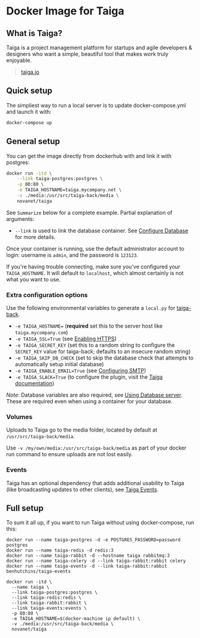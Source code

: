 Docker Image for Taiga
======================

What is Taiga?
--------------

Taiga is a project management platform for startups and agile developers & designers who want a simple, beautiful tool that makes work truly enjoyable.

> [taiga.io](https://taiga.io)

Quick setup
-----------

The simpliest way to run a local server is to update docker-compose.yml and launch it with:

```bash
docker-compose up
```

General setup
-------------

You can get the image directly from dockerhub with and link it with postgres:

```bash
docker run -itd \
    --link taiga-postgres:postgres \
    -p 80:80 \
    -e TAIGA_HOSTNAME=taiga.mycompany.net \
    -v ./media:/usr/src/taiga-back/media \
    novanet/taiga
```

See `Summarize` below for a complete example. Partial explanation of arguments:

  - `--link` is used to link the database container. See [Configure Database](doc/db.md) for more details.

Once your container is running, use the default administrator account to login: username is `admin`, and the password is `123123`.

If you're having trouble connecting, make sure you've configured your `TAIGA_HOSTNAME`. It will default to `localhost`, which almost certainly is not what you want to use.

### Extra configuration options

Use the following environmental variables to generate a `local.py` for [taiga-back](https://github.com/taigaio/taiga-back).

  - `-e TAIGA_HOSTNAME=` (**required** set this to the server host like `taiga.mycompany.com`)
  - `-e TAIGA_SSL=True` (see [Enabling HTTPS](doc/https.md))
  - `-e TAIGA_SECRET_KEY` (set this to a random string to configure the `SECRET_KEY` value for taiga-back; defaults to an insecure random string)
  - `-e TAIGA_SKIP_DB_CHECK` (set to skip the database check that attempts to automatically setup initial database)
  - `-e TAIGA_ENABLE_EMAIL=True` (see [Configuring SMTP](doc/mail.md))
  - `-e TAIGA_SLACK=True` (to configure the plugin, visit the [Taiga documentation](https://tree.taiga.io/support/contrib-plugins/slack-integration))

*Note*: Database variables are also required, see [Using Database server](doc/db.md). These are required even when using a container for your database.

### Volumes

Uploads to Taiga go to the media folder, located by default at `/usr/src/taiga-back/media`.

Use `-v /my/own/media:/usr/src/taiga-back/media` as part of your docker run command to ensure uploads are not lost easily.

### Events

Taiga has an optional dependency that adds additional usability to Taiga (like broadcasting updates to other clients), see [Taiga Events](doc/events.md).

Full setup
----------

To sum it all up, if you want to run Taiga without using docker-compose, run this:

    docker run --name taiga-postgres -d -e POSTGRES_PASSWORD=password postgres
    docker run --name taiga-redis -d redis:3
    docker run --name taiga-rabbit -d --hostname taiga rabbitmq:3
    docker run --name taiga-celery -d --link taiga-rabbit:rabbit celery
    docker run --name taiga-events -d --link taiga-rabbit:rabbit benhutchins/taiga-events

    docker run -itd \
      --name taiga \
      --link taiga-postgres:postgres \
      --link taiga-redis:redis \
      --link taiga-rabbit:rabbit \
      --link taiga-events:events \
      -p 80:80 \
      -e TAIGA_HOSTNAME=$(docker-machine ip default) \
      -v ./media:/usr/src/taiga-back/media \
      novanet/taiga